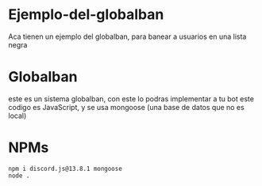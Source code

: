 # Ejemplo-del-globalban
Aca tienen un ejemplo del globalban, para banear a usuarios en una lista negra

# Globalban
este es un sistema globalban, con este lo podras implementar a tu bot
este codigo es JavaScript, y se usa mongoose (una base de datos que no es local)

# NPMs
```
npm i discord.js@13.8.1 mongoose
node .
```
